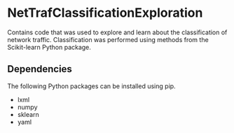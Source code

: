 # NetTrafClassificationExploration 
Contains code that was used  to explore and learn about the
classification of network traffic. Classification was performed using
methods from the Scikit-learn Python package.

## Dependencies
The following Python packages can be installed using pip.
- lxml
- numpy
- sklearn
- yaml